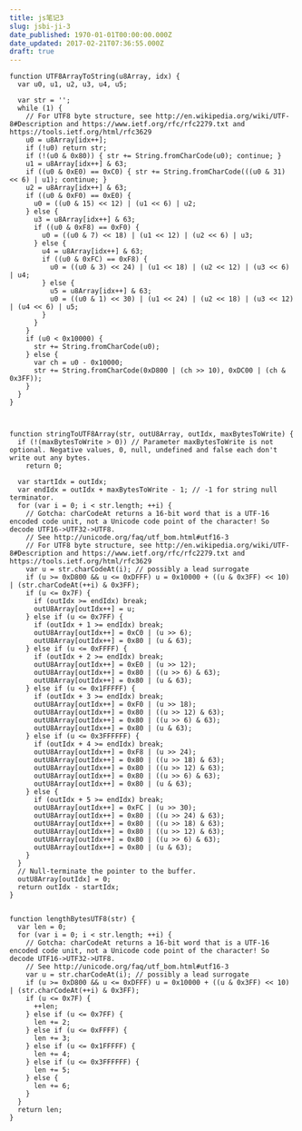 ```yaml
---
title: js笔记3
slug: jsbi-ji-3
date_published: 1970-01-01T00:00:00.000Z
date_updated: 2017-02-21T07:36:55.000Z
draft: true
---
```


    function UTF8ArrayToString(u8Array, idx) {
      var u0, u1, u2, u3, u4, u5;
    
      var str = '';
      while (1) {
        // For UTF8 byte structure, see http://en.wikipedia.org/wiki/UTF-8#Description and https://www.ietf.org/rfc/rfc2279.txt and https://tools.ietf.org/html/rfc3629
        u0 = u8Array[idx++];
        if (!u0) return str;
        if (!(u0 & 0x80)) { str += String.fromCharCode(u0); continue; }
        u1 = u8Array[idx++] & 63;
        if ((u0 & 0xE0) == 0xC0) { str += String.fromCharCode(((u0 & 31) << 6) | u1); continue; }
        u2 = u8Array[idx++] & 63;
        if ((u0 & 0xF0) == 0xE0) {
          u0 = ((u0 & 15) << 12) | (u1 << 6) | u2;
        } else {
          u3 = u8Array[idx++] & 63;
          if ((u0 & 0xF8) == 0xF0) {
            u0 = ((u0 & 7) << 18) | (u1 << 12) | (u2 << 6) | u3;
          } else {
            u4 = u8Array[idx++] & 63;
            if ((u0 & 0xFC) == 0xF8) {
              u0 = ((u0 & 3) << 24) | (u1 << 18) | (u2 << 12) | (u3 << 6) | u4;
            } else {
              u5 = u8Array[idx++] & 63;
              u0 = ((u0 & 1) << 30) | (u1 << 24) | (u2 << 18) | (u3 << 12) | (u4 << 6) | u5;
            }
          }
        }
        if (u0 < 0x10000) {
          str += String.fromCharCode(u0);
        } else {
          var ch = u0 - 0x10000;
          str += String.fromCharCode(0xD800 | (ch >> 10), 0xDC00 | (ch & 0x3FF));
        }
      }
    }
    

    
    function stringToUTF8Array(str, outU8Array, outIdx, maxBytesToWrite) {
      if (!(maxBytesToWrite > 0)) // Parameter maxBytesToWrite is not optional. Negative values, 0, null, undefined and false each don't write out any bytes.
        return 0;
    
      var startIdx = outIdx;
      var endIdx = outIdx + maxBytesToWrite - 1; // -1 for string null terminator.
      for (var i = 0; i < str.length; ++i) {
        // Gotcha: charCodeAt returns a 16-bit word that is a UTF-16 encoded code unit, not a Unicode code point of the character! So decode UTF16->UTF32->UTF8.
        // See http://unicode.org/faq/utf_bom.html#utf16-3
        // For UTF8 byte structure, see http://en.wikipedia.org/wiki/UTF-8#Description and https://www.ietf.org/rfc/rfc2279.txt and https://tools.ietf.org/html/rfc3629
        var u = str.charCodeAt(i); // possibly a lead surrogate
        if (u >= 0xD800 && u <= 0xDFFF) u = 0x10000 + ((u & 0x3FF) << 10) | (str.charCodeAt(++i) & 0x3FF);
        if (u <= 0x7F) {
          if (outIdx >= endIdx) break;
          outU8Array[outIdx++] = u;
        } else if (u <= 0x7FF) {
          if (outIdx + 1 >= endIdx) break;
          outU8Array[outIdx++] = 0xC0 | (u >> 6);
          outU8Array[outIdx++] = 0x80 | (u & 63);
        } else if (u <= 0xFFFF) {
          if (outIdx + 2 >= endIdx) break;
          outU8Array[outIdx++] = 0xE0 | (u >> 12);
          outU8Array[outIdx++] = 0x80 | ((u >> 6) & 63);
          outU8Array[outIdx++] = 0x80 | (u & 63);
        } else if (u <= 0x1FFFFF) {
          if (outIdx + 3 >= endIdx) break;
          outU8Array[outIdx++] = 0xF0 | (u >> 18);
          outU8Array[outIdx++] = 0x80 | ((u >> 12) & 63);
          outU8Array[outIdx++] = 0x80 | ((u >> 6) & 63);
          outU8Array[outIdx++] = 0x80 | (u & 63);
        } else if (u <= 0x3FFFFFF) {
          if (outIdx + 4 >= endIdx) break;
          outU8Array[outIdx++] = 0xF8 | (u >> 24);
          outU8Array[outIdx++] = 0x80 | ((u >> 18) & 63);
          outU8Array[outIdx++] = 0x80 | ((u >> 12) & 63);
          outU8Array[outIdx++] = 0x80 | ((u >> 6) & 63);
          outU8Array[outIdx++] = 0x80 | (u & 63);
        } else {
          if (outIdx + 5 >= endIdx) break;
          outU8Array[outIdx++] = 0xFC | (u >> 30);
          outU8Array[outIdx++] = 0x80 | ((u >> 24) & 63);
          outU8Array[outIdx++] = 0x80 | ((u >> 18) & 63);
          outU8Array[outIdx++] = 0x80 | ((u >> 12) & 63);
          outU8Array[outIdx++] = 0x80 | ((u >> 6) & 63);
          outU8Array[outIdx++] = 0x80 | (u & 63);
        }
      }
      // Null-terminate the pointer to the buffer.
      outU8Array[outIdx] = 0;
      return outIdx - startIdx;
    }
    

    function lengthBytesUTF8(str) {
      var len = 0;
      for (var i = 0; i < str.length; ++i) {
        // Gotcha: charCodeAt returns a 16-bit word that is a UTF-16 encoded code unit, not a Unicode code point of the character! So decode UTF16->UTF32->UTF8.
        // See http://unicode.org/faq/utf_bom.html#utf16-3
        var u = str.charCodeAt(i); // possibly a lead surrogate
        if (u >= 0xD800 && u <= 0xDFFF) u = 0x10000 + ((u & 0x3FF) << 10) | (str.charCodeAt(++i) & 0x3FF);
        if (u <= 0x7F) {
          ++len;
        } else if (u <= 0x7FF) {
          len += 2;
        } else if (u <= 0xFFFF) {
          len += 3;
        } else if (u <= 0x1FFFFF) {
          len += 4;
        } else if (u <= 0x3FFFFFF) {
          len += 5;
        } else {
          len += 6;
        }
      }
      return len;
    }
    

